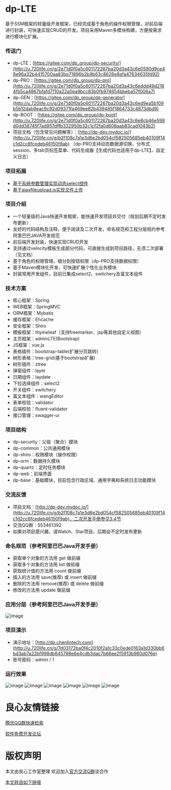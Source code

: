 # dp-LTE
基于SSM框架的轻量级开发框架，已经完成基于角色的操作权限管理，对前后端进行封装，可快速实现CRUD的开发。项目采用Maven多模块构建，方便按需求进行模块化扩展。
### 传送门
- dp-LTE：[https://gitee.com/dp_group/dp-security/](http://u.720life.cn/g/2e71d0f0a5c601172267ba20d3a43c6e0590d9ce48e96a32b4415700aa83be71896b2b9b63c8626e8afa47634635fd92)
- dp-PRO：[https://gitee.com/dp_group/dp-pro](http://u.720life.cn/g/2e71d0f0a5c601172267ba20d3a43c6eddd49d2184fb5ca4867bfafd7110a22a0ea9bcc83b0fb974654bbeba57f006a7)
- dp-GEN：[https://gitee.com/dp_group/dp-generator](http://u.720life.cn/g/2e71d0f0a5c601172267ba20d3a43c6ed9ea5b109b5b12dab9eac9c92d09371fa469ee82b439485f1864733c4873dbd9)
- dp-BOOT：[https://gitee.com/dp_group/dp-boot](http://u.720life.cn/g/2e71d0f0a5c601172267ba20d3a43c6e8cb46e598d0dd38745f7ad957dffb332950b32c1cf2fa0d608aab83cad1043b2)
- 项目文档（包含常见问题解答）：[http://dp-dev.mydoc.io/](http://u.720life.cn/g/b2f108c7a1e3d6e2bd054cf582505685eb40109f14c1d2cc8fcedeb46150f9ab)
（dp-PRO支持动态数据源切换、分布式session、多tab页标签菜单、代码生成器【生成代码也适用于dp-LTE】、自定义日志） 
### 项目拓展
- [基于系统参数管理实现动态select控件](http://u.720life.cn/g/a88615b97db01a1ba3d626afe31cb1736ecc4bc73836e4d2d01d26fb7233d418250ef1c15953d77e10b118b883f7d0bc)
- [基于ajaxfileupload.js实现文件上传](http://u.720life.cn/g/a88615b97db01a1ba3d626afe31cb1736ecc4bc73836e4d2d01d26fb7233d418be5a320a0b6d8ade090bec6ddc8eca32)

### 项目介绍
- 一个轻量级的Java快速开发框架，能快速开发项目并交付（规划后期不定时发布更新）
- 友好的代码结构及注释，便于阅读及二次开发，命名规范和工程分层规约参考阿里巴巴JAVA开发规范
- 前后端开发封装，快速实现CRUD开发
- 支持通过velocity模板生成部分代码，可直接生成到项目路径，无须二次部署（见文档）
- 基于角色的权限管理，细分到按钮权限（dp-PRO支持数据权限）
- 基于Maven模块化开发，可快速扩展个性化业务模块
- 封装常用开发组件，目前已集成select2、switchery及富文本组件
### 技术方案
- 核心框架：Spring
- WEB框架：SpringMVC
- ORM框架：Mybatis
- 缓存框架：Ehcache
- 安全框架：Shiro
- 模板框架：thymeleaf（支持freemarker、jsp等其他自定义视图）
- 主页框架：adminLTE(Bootstrap)
- JS框架：vue.js
- 表格插件：bootstrap-table(扩展分页跳转)
- 树形表格：tree-grid(基于bootstrap扩展)
- 树形插件：ztree
- 弹窗组件：layer
- 日期组件：laydate
- 下拉选择组件：select2
- 开关组件：switchery
- 富文本组件：wangEditor
- 表单校验：validator
- 后端校验：fluent-validator
- 接口管理：swagger-ui
### 项目结构
- dp-security：父级（聚合）模块
- dp-common：公共通用模块
- dp-shiro：权限模块（操作权限）
- dp-orm：数据持久模块
- dp-quartz：定时任务模块
- dp-web：前端界面
- dp-base：基础模块，目前包含行政区域、通用字典和系统日志功能模块
### 交流反馈
- 项目文档：[http://dp-dev.mydoc.io/](http://u.720life.cn/g/b2f108c7a1e3d6e2bd054cf582505685eb40109f14c1d2cc8fcedeb46150f9ab)，二次开发手册参见3.4节
- 交流QQ群：553461392
- 如果对项目感兴趣，请Watch、Star项目，后期会不定时发布更新
### 命名规范（参考阿里巴巴Java开发手册）
-  获取单个对象的方法用 get 做前缀
-  获取多个对象的方法用 list 做前缀
-  获取统计值的方法用 count 做前缀
-  插入的方法用 save(推荐) 或 insert 做前缀
-  删除的方法用 remove(推荐) 或 delete 做前缀
-  修改的方法用 update 做前缀
### 应用分层（参考阿里巴巴Java开发手册）
![image](http://oss.chenlintech.com/common/0.png)
### 项目演示
- 演示地址：[http://dp.chenlintech.com](http://u.720life.cn/g/7d03172ba0f4c2010f2a1c33c0ede0163a1d330bb6bd3ab7a22bf998db645798e6e4cdb3dac7b66ee2f5913b980d076e)
- 账号密码：admin / 1
### 运行效果
![image](http://oss.chenlintech.com/lte/1.png)
![image](http://oss.chenlintech.com/lte/2.png)
![image](http://oss.chenlintech.com/lte/3.png)
![image](http://oss.chenlintech.com/lte/4.png)
![image](http://oss.chenlintech.com/lte/5.png)
![image](http://oss.chenlintech.com/lte/select2.png)


 # 良心友情链接

[腾讯QQ群快速检索](http://u.720life.cn/s/8cf73f7c)

[软件免费开发论坛](http://u.720life.cn/s/bbb01dc0)

# 版权声明 

本文由良心工作室整理 欢迎加入[官方交流Q群](https://u.720life.cn/s/f2316816)谈合作

[本文转自如下链接](http://u.720life.cn/g/2e71d0f0a5c601172267ba20d3a43c6e5004432eb016d2449d339dacc60b6be0553e7bb7499e4cafe90d0dfc8b428bf1c5c99879b7674fadd2de299c44ebf58c)